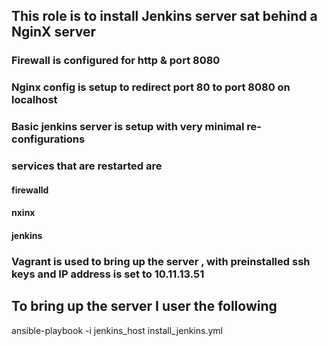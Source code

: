 ## This role is to install Jenkins server sat behind a NginX  server

### Firewall  is configured for http & port 8080

### Nginx config is setup to redirect port 80 to port 8080 on localhost

### Basic jenkins server is setup with very minimal re-configurations

### services that are restarted are
#### firewalld
#### nxinx
#### jenkins

### Vagrant is used to bring up the server  , with preinstalled ssh keys and IP address is set to 10.11.13.51

## To bring up the server I user the following

ansible-playbook -i jenkins_host install_jenkins.yml